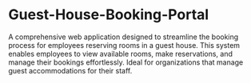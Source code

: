 # Guest-House-Booking-Portal
A comprehensive web application designed to streamline the booking process for employees reserving rooms in a guest house. This system enables employees to view available rooms, make reservations, and manage their bookings effortlessly. Ideal for organizations that manage guest accommodations for their staff.
